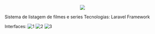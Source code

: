 <p align="center"><img src="https://laravel.com/assets/img/components/logo-laravel.svg"></p>

Sistema de listagem de filmes e series 
Tecnologias: Laravel Framework

Interfaces: 
![1](https://user-images.githubusercontent.com/35781248/35456129-9b6a3ac2-02bb-11e8-91c6-40503688a44e.jpg)
![2](https://user-images.githubusercontent.com/35781248/35456130-9b9fcab6-02bb-11e8-8085-d6df1d546664.jpg)
![3](https://user-images.githubusercontent.com/35781248/35456131-9bcb8f02-02bb-11e8-87f6-dda71faad8bc.jpg)
